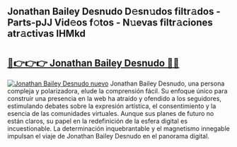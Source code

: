 ## Jonathan Bailey Desnudo D𝚎sn𝚞dos filtr𝚊dos - Parts-pJJ Vid𝚎os f𝚘tos - N𝚞evas filtr𝚊ciones atr𝚊ctivas IHMkd

# <h2><a href="http://mb0c4d.tromn.icu/?c=Jonathan+Bailey+Desnudo">🔗👉👉👉 Jonathan Bailey Desnudo 🔗🔗</a></h2>

[![Jonathan Bailey Desnudo nuevo](https://i.imgur.com/pEAQMta.gif)](http://mb0c4d.tromn.icu/?c=Jonathan+Bailey+Desnudo)
Jonathan Bailey Desnudo, una persona compleja y polarizadora, elude la comprensión fácil. Su enfoque único para construir una presencia en la web ha atraído y ofendido a los seguidores, estimulando debates sobre la expresión artística, el consentimiento y la esencia de las comunidades virtuales. Aunque sus planes de futuro no están claros, su papel en la redefinición de la esfera digital es incuestionable. La determinación inquebrantable y el magnetismo innegable impulsan el viaje de Jonathan Bailey Desnudo en el panorama digital.
